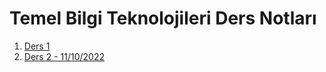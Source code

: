 # Temel Bilgi Teknolojileri Ders Notları

1. [Ders 1](https://github.com/batt0s/tbt/blob/master/ders1/TBTMatlab.md)
2. [Ders 2 - 11/10/2022](https://github.com/batt0s/tbt/blob/master/ders2/ders2.md)
